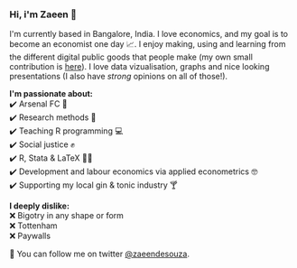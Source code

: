 ### Hi, i'm Zaeen 👋

I'm currently based in Bangalore, India. I love economics, and my goal is to become an economist one day 📈. I enjoy making, using and learning from the different digital public goods that people make  (my own small contribution is [here](https://zaeendesouza.shinyapps.io/ODK2Doc/)). I love data vizualisation, graphs and nice looking presentations (I also have *strong* opinions on all of those!).


**I'm passionate about:**  
✔️ Arsenal FC 🔴  
✔️ Research methods 📄  
✔️ Teaching R programming 💻  
✔️ Social justice ✊  
✔️ R, Stata & LaTeX 👨‍💻  
✔️ Development and labour economics via applied econometrics 🤓    
✔️ Supporting my local gin & tonic industry 🍸  

**I deeply dislike:**  
❌ Bigotry in any shape or form   
❌ Tottenham  
❌ Paywalls  
 
 
📢 You can follow me on twitter [@zaeendesouza](https://twitter.com/zaeendesouza?lang=en).
